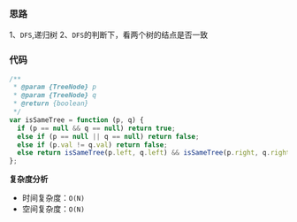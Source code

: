 ### 思路

1、`DFS`,递归树
2、`DFS`的判断下，看两个树的结点是否一致

### 代码

```js
/**
 * @param {TreeNode} p
 * @param {TreeNode} q
 * @return {boolean}
 */
var isSameTree = function (p, q) {
  if (p == null && q == null) return true;
  else if (p == null || q == null) return false;
  else if (p.val != q.val) return false;
  else return isSameTree(p.left, q.left) && isSameTree(p.right, q.right);
};
```

**复杂度分析**

- 时间复杂度：`O(N) `
- 空间复杂度：`O(N)`
